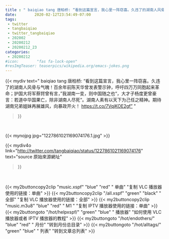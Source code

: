 ```yaml
---
title : " baiqiao tang 唐柏桥: “看到这篇宣言，我心里一阵窃喜。久违了的湖南人风骨与气魄！百余年前陈天华曾发表警示钟，呼吁四万万同胞起来革命；护国大将军蔡锷曾有言，”我湖南一变，则中国随之也“，大才子杨度更曾豪言：若道中华国果亡，除非湖南人尽死“。湖南人素有以天下为己任之精神。期待湖南兄弟姐妹再展雄风，向暴政开火！ https://t.co/7VqjKOE2gf”  "
date:        2020-02-12T23:54:49-07:00
tags:
 - twitter
 - tangbaiqiao
 - twitter_tangbaiqiao
 - 202002
 - 20200212
 - 20200212_23
categories:
 - 20200212
#icon:        "fas fa-lock-open"
#resImgTeaser: teaserpics/wikipedia.org/emacs-jokes.png
---
```


{{< mydiv text=" baiqiao tang 唐柏桥: “看到这篇宣言，我心里一阵窃喜。久违了的湖南人风骨与气魄！百余年前陈天华曾发表警示钟，呼吁四万万同胞起来革命；护国大将军蔡锷曾有言，”我湖南一变，则中国随之也“，大才子杨度更曾豪言：若道中华国果亡，除非湖南人尽死“。湖南人素有以天下为己任之精神。期待湖南兄弟姐妹再展雄风，向暴政开火！ https://t.co/7VqjKOE2gf”  "
>}}
<br>


 {{< mynojpg jpg="1227861021169074176.1.jpg" >}}<br> 



{{< mydiv4o link="http://twitter.com/tangbaiqiao/status/1227861021169074176"
text="source 原始來源網址"
>}}


<br>



{{< my2buttoncopy2clip "music.xspf"        "blue"   "red"    " 单曲"  "复制 VLC 播放器使用的链接：单曲" >}} {{< my2buttoncopy2clip "/all.xspf"         "green"  "black"  " 全部"  "复制 VLC 播放器使用的链接：全部" >}} {{< my2buttoncopy2clip "music.m3u8"        "blue"   "red"    " M1 "    "复制 IPTV 播放器使用的链接：单曲" >}} {{< my2buttongoto      "/hot/helpxspf/"    "green"  "blue"   " 播放器" "如何使用 VLC 播放器或者 IPTV 播放器的教程" >}} {{< my2buttongoto      "/hot/endothers/"   "blue"   "red"    " 月份"   "转到月份总目录" >}} {{< my2buttongoto      "/hot/alltags/"     "green"  "blue"   " 列表"   "转到文章总列表" >}} 
